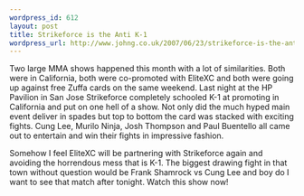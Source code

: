 ```yaml
--- 
wordpress_id: 612
layout: post
title: Strikeforce is the Anti K-1
wordpress_url: http://www.johng.co.uk/2007/06/23/strikeforce-is-the-anti-k-1/
---
```

Two large MMA shows happened this month with a lot of similarities. Both were in California, both were co-promoted with EliteXC and both were going up against free Zuffa cards on the same weekend. Last night at the HP Pavilion in San Jose Strikeforce completely schooled K-1 at promoting in California and put on one hell of a show. Not only did the much hyped main event deliver in spades but top to bottom the card was stacked with exciting fights. Cung Lee, Murilo Ninja, Josh Thompson and Paul Buentello all came out to entertain and win their fights in impressive fashion.

Somehow I feel EliteXC will be partnering with Strikeforce again and avoiding the horrendous mess that is K-1. The biggest drawing fight in that town without question would be Frank Shamrock vs Cung Lee and boy do I want to see that match after tonight. Watch this show now!
